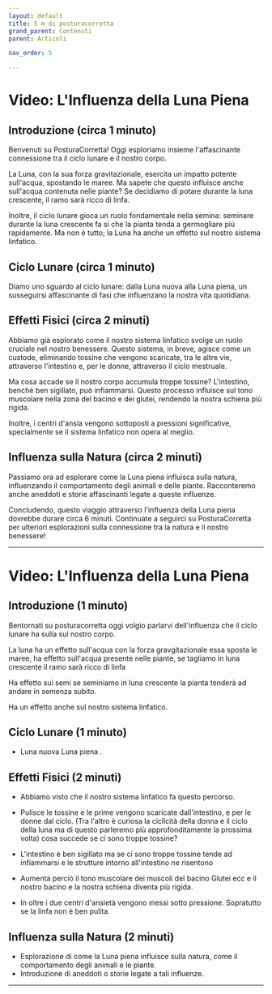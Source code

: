 ```yaml
---
layout: default
title: 5 m di posturacorretta 
grand_parent: Contenuti
parent: Articoli

nav_order: 5

---
```




# Video: L'Influenza della Luna Piena

## Introduzione (circa 1 minuto)
Benvenuti su PosturaCorretta! Oggi esploriamo insieme l'affascinante connessione tra il ciclo lunare e il nostro corpo.

La Luna, con la sua forza gravitazionale, esercita un impatto potente sull'acqua, spostando le maree. Ma sapete che questo influisce anche sull'acqua contenuta nelle piante? Se decidiamo di potare durante la luna crescente, il ramo sarà ricco di linfa.

Inoltre, il ciclo lunare gioca un ruolo fondamentale nella semina: seminare durante la luna crescente fa sì che la pianta tenda a germogliare più rapidamente. Ma non è tutto; la Luna ha anche un effetto sul nostro sistema linfatico.

## Ciclo Lunare (circa 1 minuto)
Diamo uno sguardo al ciclo lunare: dalla Luna nuova alla Luna piena, un susseguirsi affascinante di fasi che influenzano la nostra vita quotidiana.

## Effetti Fisici (circa 2 minuti)
Abbiamo già esplorato come il nostro sistema linfatico svolge un ruolo cruciale nel nostro benessere. Questo sistema, in breve, agisce come un custode, eliminando tossine che vengono scaricate, tra le altre vie, attraverso l'intestino e, per le donne, attraverso il ciclo mestruale.

Ma cosa accade se il nostro corpo accumula troppe tossine? L'intestino, benché ben sigillato, può infiammarsi. Questo processo influisce sul tono muscolare nella zona del bacino e dei glutei, rendendo la nostra schiena più rigida. 

Inoltre, i centri d'ansia vengono sottoposti a pressioni significative, specialmente se il sistema linfatico non opera al meglio.

## Influenza sulla Natura (circa 2 minuti)
Passiamo ora ad esplorare come la Luna piena influisca sulla natura, influenzando il comportamento degli animali e delle piante. Racconteremo anche aneddoti e storie affascinanti legate a queste influenze.

Concludendo, questo viaggio attraverso l'influenza della Luna piena dovrebbe durare circa 6 minuti. Continuate a seguirci su PosturaCorretta per ulteriori esplorazioni sulla connessione tra la natura e il nostro benessere!



-----------------------------------------------------
# Video: L'Influenza della Luna Piena

## Introduzione (1 minuto)
Bentornati su posturacorretta oggi volgio parlarvi dell'influenza che il ciclo lunare ha sulla sul nostro corpo.

La luna ha un effetto sull'acqua con la forza gravgitazionale essa sposta le maree, ha effetto sull'acqua presente nelle piante, se tagliamo in luna crescente il ramo sarà ricco di linfa

Ha effetto sui semi se seminiamo in luna crescente 
la pianta tenderà ad andare in semenza subito.

Ha un effetto anche sul nostro sistema linfatico.

## Ciclo Lunare (1 minuto)
- Luna nuova Luna piena .


## Effetti Fisici (2 minuti)
- Abbiamo visto che il nostro sistema linfatico fa questo percorso.
- Pulisce le tossine e le prime vengono scaricate dall'intestino, e per le donne dal ciclo.
(Tra l'altro è curiosa la ciclicità della donna e il ciclo della luna ma di questo parleremo più approfonditamente la prossima volta)
  cosa succede se ci sono troppe tossine?

- L'intestino è ben sigillato ma se ci sono troppe tossine tende ad infiammarsi e le strutture intorno all'intestino ne risentono
- Aumenta perciò il tono muscolare dei muscoli del bacino Glutei ecc
e il nostro bacino e la nostra schiena diventa più rigida.

- In oltre i due centri d'ansietà vengono messi sotto pressione. 
Sopratutto se la linfa non è ben pulita.


## Influenza sulla Natura (2 minuti)
- Esplorazione di come la Luna piena influisce sulla natura, come il comportamento degli animali e le piante.
- Introduzione di aneddoti o storie legate a tali influenze.


-----------------------------------------------------
